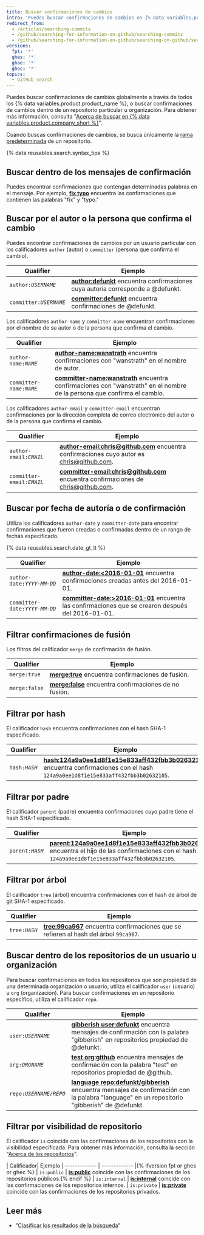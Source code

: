 ```yaml
---
title: Buscar confirmaciones de cambios
intro: 'Puedes buscar confirmaciones de cambios en {% data variables.product.product_name %} y acotar los resultados utilizando estos calificadores de búsqueda de confirmaciones con cualquier combinación.'
redirect_from:
  - /articles/searching-commits
  - /github/searching-for-information-on-github/searching-commits
  - /github/searching-for-information-on-github/searching-on-github/searching-commits
versions:
  fpt: '*'
  ghes: '*'
  ghae: '*'
  ghec: '*'
topics:
  - GitHub search
---
```


Puedes buscar confirmaciones de cambios globalmente a través de todos los {% data variables.product.product_name %}, o buscar confirmaciones de cambios dentro de un repositorio particular u organización. Para obtener más información, consulta "[Acerca de buscar en {% data variables.product.company_short %}](/search-github/getting-started-with-searching-on-github/about-searching-on-github)".

Cuando buscas confirmaciones de cambios, se busca únicamente la [rama predeterminada](/articles/about-branches) de un repositorio.

{% data reusables.search.syntax_tips %}

## Buscar dentro de los mensajes de confirmación

Puedes encontrar confirmaciones que contengan determinadas palabras en el mensaje. Por ejemplo, [**fix typo**](https://github.com/search?q=fix+typo&type=Commits) encuentra las confirmaciones que contienen las palabras "fix" y "typo."

## Buscar por el autor o la persona que confirma el cambio

Puedes encontrar confirmaciones de cambios por un usuario particular con los calificadores `author` (autor) o `committer` (persona que confirma el cambio).

| Qualifier                 | Ejemplo                                                                                                                                       |
| ------------------------- | --------------------------------------------------------------------------------------------------------------------------------------------- |
| <code>author:<em>USERNAME</em></code> | [**author:defunkt**](https://github.com/search?q=author%3Adefunkt&type=Commits) encuentra confirmaciones cuya autoría corresponde a @defunkt. |
| <code>committer:<em>USERNAME</em></code> | [**committer:defunkt**](https://github.com/search?q=committer%3Adefunkt&type=Commits) encuentra confirmaciones de @defunkt.                   |

Los calificadores `author-name` y `committer-name` encuentran confirmaciones por el nombre de su autor o de la persona que confirma el cambio.

| Qualifier                 | Ejemplo                                                                                                                                                                                         |
| ------------------------- | ----------------------------------------------------------------------------------------------------------------------------------------------------------------------------------------------- |
| <code>author-name:<em>NAME</em></code> | [**author-name:wanstrath**](https://github.com/search?q=author-name%3Awanstrath&type=Commits) encuentra confirmaciones con "wanstrath" en el nombre de autor.                                   |
| <code>committer-name:<em>NAME</em></code> | [**committer-name:wanstrath**](https://github.com/search?q=committer-name%3Awanstrath&type=Commits) encuentra confirmaciones con "wanstrath" en el nombre de la persona que confirma el cambio. |

Los calificadores `author-email` y `committer-email` encuentran confirmaciones por la dirección completa de correo electrónico del autor o de la persona que confirma el cambio.

| Qualifier                 | Ejemplo                                                                                                                                                                  |
| ------------------------- | ------------------------------------------------------------------------------------------------------------------------------------------------------------------------ |
| <code>author-email:<em>EMAIL</em></code> | [**author-email:chris@github.com**](https://github.com/search?q=author-email%3Achris%40github.com&type=Commits) encuentra confirmaciones cuyo autor es chris@github.com. |
| <code>committer-email:<em>EMAIL</em></code> | [**committer-email:chris@github.com**](https://github.com/search?q=committer-email%3Achris%40github.com&type=Commits) encuentra confirmaciones de chris@github.com.      |

## Buscar por fecha de autoría o de confirmación

Utiliza los calificadores `author-date` y `committer-date` para encontrar confirmaciones que fueron creadas o confirmadas dentro de un rango de fechas especificado.

{% data reusables.search.date_gt_lt %}

| Qualifier                 | Ejemplo                                                                                                                                                                              |
| ------------------------- | ------------------------------------------------------------------------------------------------------------------------------------------------------------------------------------ |
| <code>author-date:<em>YYYY-MM-DD</em></code> | [**author-date:&lt;2016-01-01**](https://github.com/search?q=author-date%3A<2016-01-01&type=Commits) encuentra confirmaciones creadas antes del 2016-01-01.                    |
| <code>committer-date:<em>YYYY-MM-DD</em></code> | [**committer-date:&gt;2016-01-01**](https://github.com/search?q=committer-date%3A>2016-01-01&type=Commits) encuentra las confirmaciones que se crearon después del 2016-01-01. |

## Filtrar confirmaciones de fusión

Los filtros del calificador `merge` de confirmación de fusión.

| Qualifier     | Ejemplo                                                                                                          |
| ------------- | ---------------------------------------------------------------------------------------------------------------- |
| `merge:true`  | [**merge:true**](https://github.com/search?q=merge%3Atrue&type=Commits) encuentra confirmaciones de fusión.      |
| `merge:false` | [**merge:false**](https://github.com/search?q=merge%3Afalse&type=Commits) encuentra confirmaciones de no fusión. |

## Filtrar por hash

El calificador `hash` encuentra confirmaciones con el hash SHA-1 especificado.

| Qualifier                 | Ejemplo                                                                                                                                                                                                                                         |
| ------------------------- | ----------------------------------------------------------------------------------------------------------------------------------------------------------------------------------------------------------------------------------------------- |
| <code>hash:<em>HASH</em></code> | [**hash:124a9a0ee1d8f1e15e833aff432fbb3b02632105**](https://github.com/github/gitignore/search?q=hash%3A124a9a0ee1d8f1e15e833aff432fbb3b02632105&type=Commits) encuentra confirmaciones con el hash `124a9a0ee1d8f1e15e833aff432fbb3b02632105`. |

## Filtrar por padre

El calificador `parent` (padre) encuentra confirmaciones cuyo padre tiene el hash SHA-1 especificado.

| Qualifier                 | Ejemplo                                                                                                                                                                                                                                                                           |
| ------------------------- | --------------------------------------------------------------------------------------------------------------------------------------------------------------------------------------------------------------------------------------------------------------------------------- |
| <code>parent:<em>HASH</em></code> | [**parent:124a9a0ee1d8f1e15e833aff432fbb3b02632105**](https://github.com/github/gitignore/search?q=parent%3A124a9a0ee1d8f1e15e833aff432fbb3b02632105&type=Commits&utf8=%E2%9C%93) encuentra el hijo de las confirmaciones con el hash `124a9a0ee1d8f1e15e833aff432fbb3b02632105`. |

## Filtrar por árbol

El calificador `tree` (árbol) encuentra confirmaciones con el hash de árbol de git SHA-1 especificado.

| Qualifier                  | Ejemplo                                                                                                                                                            |
| -------------------------- | ------------------------------------------------------------------------------------------------------------------------------------------------------------------ |
| <code>tree:<em>HASH</em></code> | [**tree:99ca967**](https://github.com/github/gitignore/search?q=tree%3A99ca967&type=Commits) encuentra confirmaciones que se refieren al hash del árbol `99ca967`. |

## Buscar dentro de los repositorios de un usuario u organización

Para buscar confirmaciones en todos los repositorios que son propiedad de una determinada organización o usuario, utiliza el calificador `user` (usuario) u `org` (organización). Para buscar confirmaciones en un repositorio específico, utiliza el calificador `repo`.

| Qualifier                  | Ejemplo                                                                                                                                                                                                                                    |
| -------------------------- | ------------------------------------------------------------------------------------------------------------------------------------------------------------------------------------------------------------------------------------------ |
| <code>user:<em>USERNAME</em></code> | [**gibberish user:defunkt**](https://github.com/search?q=gibberish+user%3Adefunkt&type=Commits&utf8=%E2%9C%93) encuentra mensajes de confirmación con la palabra "gibberish" en repositorios propiedad de @defunkt.                        |
| <code>org:<em>ORGNAME</em></code> | [**test org:github**](https://github.com/search?utf8=%E2%9C%93&q=test+org%3Agithub&type=Commits) encuentra mensajes de confirmación con la palabra "test" en repositorios propiedad de @github.                                            |
| <code>repo:<em>USERNAME/REPO</em></code> | [**language repo:defunkt/gibberish**](https://github.com/search?utf8=%E2%9C%93&q=language+repo%3Adefunkt%2Fgibberish&type=Commits) encuentra mensajes de confirmación con la palabra "language" en un repositorio "gibberish" de @defunkt. |

## Filtrar por visibilidad de repositorio

El calificador `is` coincide con las confirmaciones de los repositorios con la visibilidad especificada. Para obtener más información, consulta la sección "[Acerca de los repositorios](/repositories/creating-and-managing-repositories/about-repositories#about-repository-visibility)".

| Calificador| Ejemplo | ------------- | ------------- |{% ifversion fpt or ghes or ghec %} | `is:public` | [**is:public**](https://github.com/search?q=is%3Apublic&type=Commits) coincide con las confirmaciones de los repositorios públicos.{% endif %} | `is:internal` | [**is:internal**](https://github.com/search?q=is%3Ainternal&type=Commits) coincide con las confirmaciones de los repositorios internos. | `is:private` | [**is:private**](https://github.com/search?q=is%3Aprivate&type=Commits) coincide con las confirmaciones de los repositorios privados.

## Leer más

- "[Clasificar los resultados de la búsqueda](/search-github/getting-started-with-searching-on-github/sorting-search-results/)"
